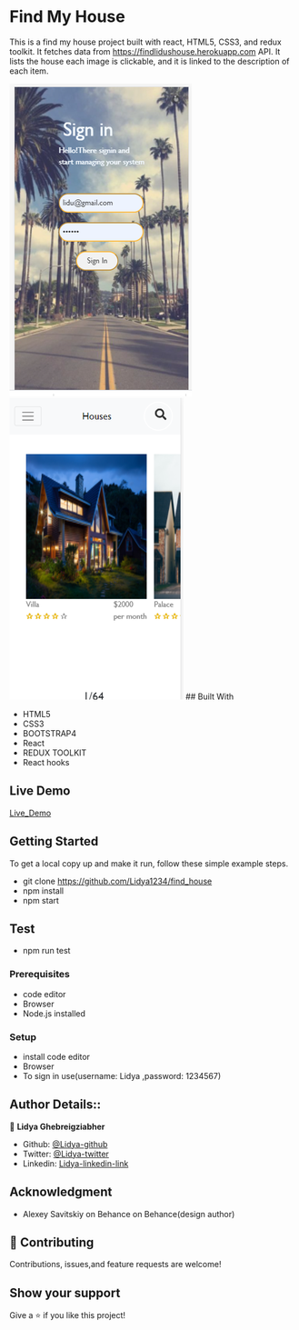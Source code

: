 # Find My House

This is a find my house project built with react, HTML5, CSS3, and redux toolkit. It fetches data from https://findlidushouse.herokuapp.com API. It lists the house each image is clickable, and it is linked to the description of each item.



<img src="Capture.PNG">
<img src="house.PNG">
## Built With

- HTML5
- CSS3
- BOOTSTRAP4
- React
- REDUX TOOLKIT
- React hooks

## Live Demo
[Live_Demo](https://focused-wilson-4133ea.netlify.app/)

## Getting Started

To get a local copy up and make it run, follow these simple example steps.
-  git clone https://github.com/Lidya1234/find_house
- npm install
- npm start

## Test
- npm run test

### Prerequisites

- code editor
- Browser
- Node.js installed


### Setup

- install code editor
- Browser
- To sign in use(username: Lidya ,password: 1234567)

## Author Details::

👤 **Lidya Ghebreigziabher**

- Github: [@Lidya-github ](https://github.com/Lidya1234)
- Twitter: [@Lidya-twitter](https://twitter.com/Lidya42676629)
- Linkedin: [Lidya-linkedin-link](https://www.linkedin.com/in/lidya-ghebreigziabher-4a94391aa/)
 

## Acknowledgment
- Alexey Savitskiy on Behance on Behance(design author)


## 🤝 Contributing

Contributions, issues,and feature requests are welcome!



## Show your support

Give a ⭐️ if you like this project!
